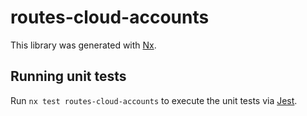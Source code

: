 # routes-cloud-accounts

This library was generated with [Nx](https://nx.dev).

## Running unit tests

Run `nx test routes-cloud-accounts` to execute the unit tests via [Jest](https://jestjs.io).
